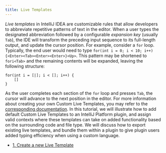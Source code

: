 ```yaml
---
title: Live Templates
---
```


*Live templates* in IntelliJ IDEA are customizable rules that allow developers to abbreviate repetitive patterns of text in the editor. When a user types the designated abbreviation followed by a configurable *expansion key* (usually `Tab`), the IDE will transform the preceding input sequence to its full-length output, and update the cursor position. For example, consider a `for` loop. Typically, the end user would need to type `for(int i = 0; i < 10; i++) {<Enter><Tab><Enter><Enter>}<Up>`. This pattern may be shortened to `fori<Tab>` and the remaining contents will be expanded, leaving the following structure:

```
for(int i = [|]; i < []; i++) {
    []
}
```
 
 As the user completes each section of the `for` loop and presses `Tab`, the cursor will advance to the next position in the editor. For more information about creating your own Custom Live Templates, you may refer to the [corresponding documentation](https://www.jetbrains.com/idea/help/creating-and-editing-live-templates.html). In this tutorial, we will illustrate how to add default Custom Live Templates to an IntelliJ Platform plugin, and assign valid contexts where these templates can take on added functionality based on the surrounding code and file type. We will discuss how to export existing live templates, and bundle them within a plugin to give plugin users added typing efficiency when using a custom language.
 
 *  [1. Create a new Live Template](live_templates/template_support.md)